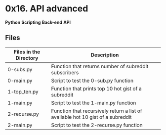 # 0x16. API advanced

**Python** **Scripting** **Back-end** **API**

## Files

| Files in the Directory | Description                                                                     |
| ---------------------- | ------------------------------------------------------------------------------- |
| 0-subs.py              | Function that returns number of subreddit subscribers                           |
| 0-main.py              | Script to test the 0-sub.py function                                            |
| 1-top_ten.py           | Function that prints top 10 hot gist of a subreddit                             |
| 1-main.py              | Script to test the 1-main.py function                                           |
| 2-recurse.py           | Function that recursively return a list of available hot 10 gist of a subreddit |
| 2-main.py              | Script to test the 2-recurse.py function                                        |
